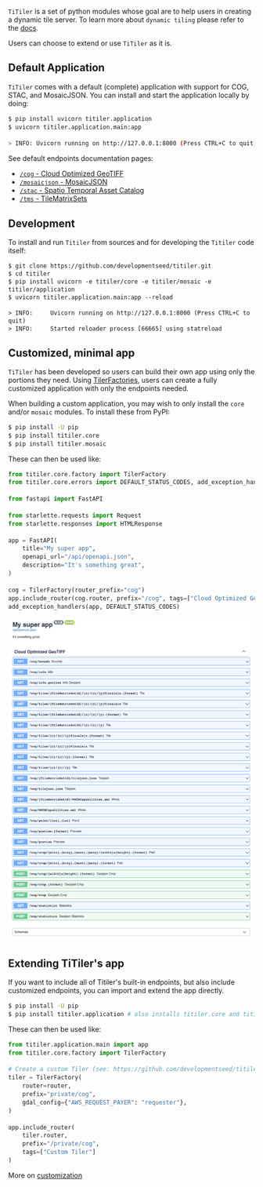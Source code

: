 
`TiTiler` is a set of python modules whose goal are to help users in creating a dynamic tile server. To learn more about `dynamic tiling` please refer to the [docs](dynamic_tiling.md).

Users can choose to extend or use `TiTiler` as it is.

## Default Application

`TiTiler` comes with a default (complete) application with support for COG, STAC, and MosaicJSON. You can install and start the application locally by doing:

```bash
$ pip install uvicorn titiler.application
$ uvicorn titiler.application.main:app

> INFO: Uvicorn running on http://127.0.0.1:8000 (Press CTRL+C to quit)
```

See default endpoints documentation pages:

* [`/cog` - Cloud Optimized GeoTIFF](endpoints/cog.md)
* [`/mosaicjson` - MosaicJSON](endpoints/mosaic.md)
* [`/stac` - Spatio Temporal Asset Catalog](endpoints/stac.md)
* [`/tms` - TileMatrixSets](endpoints/tms.md)

## Development

To install and run `Titiler` from sources and for developing the `Titiler` code itself:

```
$ git clone https://github.com/developmentseed/titiler.git
$ cd titiler
$ pip install uvicorn -e titiler/core -e titiler/mosaic -e titiler/application
$ uvicorn titiler.application.main:app --reload

> INFO:     Uvicorn running on http://127.0.0.1:8000 (Press CTRL+C to quit)
> INFO:     Started reloader process [66665] using statreload
```

## Customized, minimal app

`TiTiler` has been developed so users can build their own app using only the portions they need. Using [TilerFactories](advanced/tiler_factories.md), users can create a fully customized application with only the endpoints needed.

When building a custom application, you may wish to only install the `core` and/or `mosaic` modules. To install these from PyPI:

```bash
$ pip install -U pip
$ pip install titiler.core
$ pip install titiler.mosaic
```

These can then be used like:

```python
from titiler.core.factory import TilerFactory
from titiler.core.errors import DEFAULT_STATUS_CODES, add_exception_handlers

from fastapi import FastAPI

from starlette.requests import Request
from starlette.responses import HTMLResponse

app = FastAPI(
    title="My super app",
    openapi_url="/api/openapi.json",
    description="It's something great",
)

cog = TilerFactory(router_prefix="cog")
app.include_router(cog.router, prefix="/cog", tags=["Cloud Optimized GeoTIFF"])
add_exception_handlers(app, DEFAULT_STATUS_CODES)
```

![](img/custom_app.png)

## Extending TiTiler's app

If you want to include all of Titiler's built-in endpoints, but also include
customized endpoints, you can import and extend the app directly.

```bash
$ pip install -U pip
$ pip install titiler.application # also installs titiler.core and titiler.mosaic
```

These can then be used like:


```py
from titiler.application.main import app
from titiler.core.factory import TilerFactory

# Create a custom Tiler (see: https://github.com/developmentseed/titiler-pds/blob/master/app/routes/naip.py)
tiler = TilerFactory(
    router=router,
    prefix="private/cog",
    gdal_config={"AWS_REQUEST_PAYER": "requester"},
)

app.include_router(
    tiler.router,
    prefix="/private/cog",
    tags=["Custom Tiler"]
)
```

More on [customization](advanced/customization.md)

